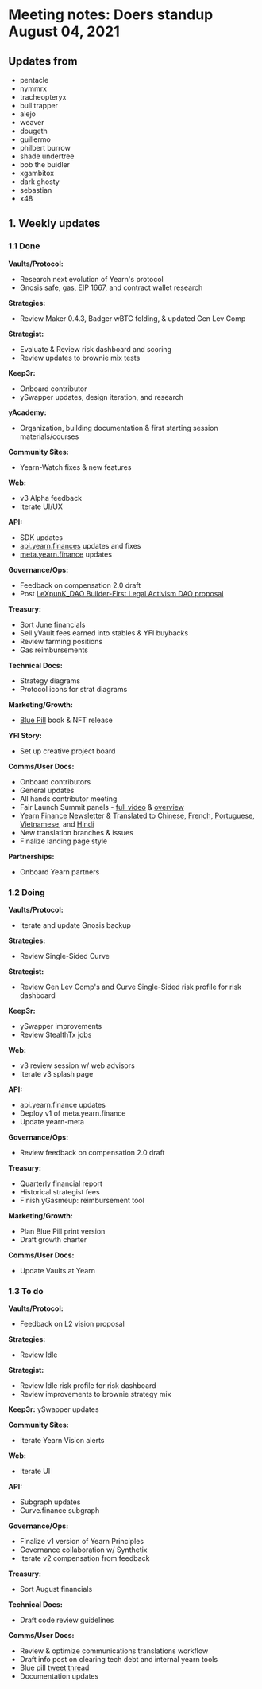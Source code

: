 # Meeting notes: Doers standup August 04, 2021

## Updates from

- pentacle
- nymmrx
- tracheopteryx
- bull trapper
- alejo
- weaver
- dougeth
- guillermo
- philbert burrow
- shade undertree
- bob the buidler
- xgambitox
- dark ghosty
- sebastian
- x48

## 1. Weekly updates

### 1.1 Done

**Vaults/Protocol:**

- Research next evolution of Yearn's protocol
- Gnosis safe, gas, EIP 1667, and contract wallet research

**Strategies:**

- Review Maker 0.4.3, Badger wBTC folding, & updated Gen Lev Comp

**Strategist:**

- Evaluate & Review risk dashboard and scoring
- Review updates to brownie mix tests

**Keep3r:**

- Onboard contributor
- ySwapper updates, design iteration, and research

**yAcademy:**

- Organization, building documentation & first starting session materials/courses

**Community Sites:**

- Yearn-Watch fixes & new features

**Web:**

- v3 Alpha feedback
- Iterate UI/UX

**API:**

- SDK updates
- [api.yearn.finances](https://api.yearn.finance/v1/chains/1/vaults/all) updates and fixes
- [meta.yearn.finance](https://github.com/yearn/yearn-meta) updates

**Governance/Ops:**

- Feedback on compensation 2.0 draft
- Post [LeXpunK_DAO Builder-First Legal Activism DAO proposal](https://gov.yearn.finance/t/yip-63-fund-builder-first-legal-activism-dao/11280)

**Treasury:**

- Sort June financials
- Sell yVault fees earned into stables & YFI buybacks
- Review farming positions
- Gas reimbursements

**Technical Docs:**

- Strategy diagrams
- Protocol icons for strat diagrams

**Marketing/Growth:**

- [Blue Pill](https://medium.com/iearn/the-blue-pill-ca44ed01f16f) book & NFT release

**YFI Story:**

- Set up creative project board

**Comms/User Docs:**

- Onboard contributors
- General updates
- All hands contributor meeting
- Fair Launch Summit panels - [full video](https://fairlaunchsummit.wtf/watch-live/) & [overview](https://fairlaunchsummit.wtf)
- [Yearn Finance Newsletter](https://yearn.substack.com/p/yearn-finance-newsletter-42) & Translated to [Chinese](https://mp.weixin.qq.com/s/BWcd1RvuflfjnevYSVuS5A), [French](https://cryptoouf.com/newsletter/yearn-42), [Portuguese](https://github.com/yearn/yearn-comms/blob/portuguese/Newsletters/Yearn%20Finance%20Newsletter%20#42/Yearn%20Finance%20Newsletter%20#42.md), [Vietnamese](https://github.com/yearn/yearn-comms/blob/vietnamese/Newsletters/Yearn%20Finance%20Newsletter%20#42/Yearn%20Finance%20Newsletter%20#42.md), and [Hindi](https://octagonal-deer-bc1.notion.site/42-2fba34a5f59a403a8b166d9003a2d011)
- New translation branches & issues
- Finalize landing page style

**Partnerships:**

- Onboard Yearn partners

### 1.2 Doing

**Vaults/Protocol:**

- Iterate and update Gnosis backup

**Strategies:**

- Review Single-Sided Curve

**Strategist:**

- Review Gen Lev Comp's and Curve Single-Sided risk profile for risk dashboard

**Keep3r:**

- ySwapper improvements
- Review StealthTx jobs

**Web:**

- v3 review session w/ web advisors
- Iterate v3 splash page

**API:**

- api.yearn.finance updates
- Deploy v1 of meta.yearn.finance
- Update yearn-meta

**Governance/Ops:**

- Review feedback on compensation 2.0 draft

**Treasury:**

- Quarterly financial report
- Historical strategist fees
- Finish yGasmeup: reimbursement tool

**Marketing/Growth:**

- Plan Blue Pill print version
- Draft growth charter

**Comms/User Docs:**

- Update Vaults at Yearn

### 1.3 To do

**Vaults/Protocol:**

- Feedback on L2 vision proposal

**Strategies:**

- Review Idle

**Strategist:**

- Review Idle risk profile for risk dashboard
- Review improvements to brownie strategy mix

**Keep3r:**
ySwapper updates

**Community Sites:**

- Iterate Yearn Vision alerts

**Web:**

- Iterate UI

**API:**

- Subgraph updates
- Curve.finance subgraph

**Governance/Ops:**

- Finalize v1 version of Yearn Principles
- Governance collaboration w/ Synthetix
- Iterate v2 compensation from feedback

**Treasury:**

- Sort August financials

**Technical Docs:**

- Draft code review guidelines

**Comms/User Docs:**

- Review & optimize communications translations workflow
- Draft info post on clearing tech debt and internal yearn tools
- Blue pill [tweet thread](https://twitter.com/iearnfinance/status/1420772966200135685)
- Documentation updates
